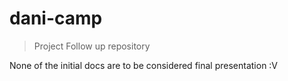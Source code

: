 # dani-camp
> Project Follow up repository

None of the initial docs are to be considered final presentation :V
